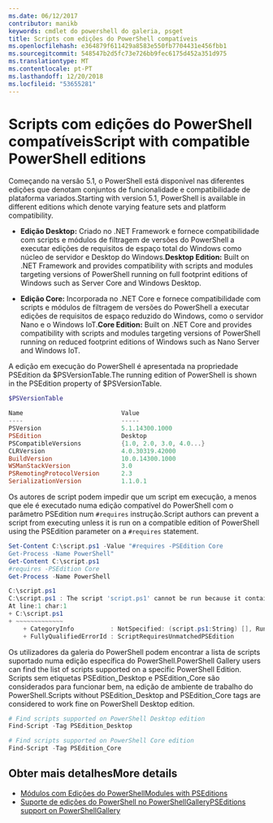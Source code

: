 ```yaml
---
ms.date: 06/12/2017
contributor: manikb
keywords: cmdlet do powershell do galeria, psget
title: Scripts com edições do PowerShell compatíveis
ms.openlocfilehash: e364879f611429a8583e550fb7704431e456fbb1
ms.sourcegitcommit: 548547b2d5fc73e726bb9fec6175d452a351d975
ms.translationtype: MT
ms.contentlocale: pt-PT
ms.lasthandoff: 12/20/2018
ms.locfileid: "53655281"
---
```

# <a name="script-with-compatible-powershell-editions"></a><span data-ttu-id="9d7d4-103">Scripts com edições do PowerShell compatíveis</span><span class="sxs-lookup"><span data-stu-id="9d7d4-103">Script with compatible PowerShell editions</span></span>

<span data-ttu-id="9d7d4-104">Começando na versão 5.1, o PowerShell está disponível nas diferentes edições que denotam conjuntos de funcionalidade e compatibilidade de plataforma variados.</span><span class="sxs-lookup"><span data-stu-id="9d7d4-104">Starting with version 5.1, PowerShell is available in different editions which denote varying feature sets and platform compatibility.</span></span>

- <span data-ttu-id="9d7d4-105">**Edição Desktop:** Criado no .NET Framework e fornece compatibilidade com scripts e módulos de filtragem de versões do PowerShell a executar edições de requisitos de espaço total do Windows como núcleo de servidor e Desktop do Windows.</span><span class="sxs-lookup"><span data-stu-id="9d7d4-105">**Desktop Edition:** Built on .NET Framework and provides compatibility with scripts and modules targeting versions of PowerShell running on full footprint editions of Windows such as Server Core and Windows Desktop.</span></span>

- <span data-ttu-id="9d7d4-106">**Edição Core:** Incorporada no .NET Core e fornece compatibilidade com scripts e módulos de filtragem de versões do PowerShell a executar edições de requisitos de espaço reduzido do Windows, como o servidor Nano e o Windows IoT.</span><span class="sxs-lookup"><span data-stu-id="9d7d4-106">**Core Edition:** Built on .NET Core and provides compatibility with scripts and modules targeting versions of PowerShell running on reduced footprint editions of Windows such as Nano Server and Windows IoT.</span></span>

<span data-ttu-id="9d7d4-107">A edição em execução do PowerShell é apresentada na propriedade PSEdition da $PSVersionTable.</span><span class="sxs-lookup"><span data-stu-id="9d7d4-107">The running edition of PowerShell is shown in the PSEdition property of $PSVersionTable.</span></span>

```powershell
$PSVersionTable

Name                           Value
----                           -----
PSVersion                      5.1.14300.1000
PSEdition                      Desktop
PSCompatibleVersions           {1.0, 2.0, 3.0, 4.0...}
CLRVersion                     4.0.30319.42000
BuildVersion                   10.0.14300.1000
WSManStackVersion              3.0
PSRemotingProtocolVersion      2.3
SerializationVersion           1.1.0.1
```

<span data-ttu-id="9d7d4-108">Os autores de script podem impedir que um script em execução, a menos que ele é executado numa edição compatível do PowerShell com o parâmetro PSEdition num `#requires` instrução.</span><span class="sxs-lookup"><span data-stu-id="9d7d4-108">Script authors can prevent a script from executing unless it is run on a compatible edition of PowerShell using the PSEdition parameter on a `#requires` statement.</span></span>

```powershell
Set-Content C:\script.ps1 -Value "#requires -PSEdition Core
Get-Process -Name PowerShell"
Get-Content C:\script.ps1
#requires -PSEdition Core
Get-Process -Name PowerShell

C:\script.ps1
C:\script.ps1 : The script 'script.ps1' cannot be run because it contained a "#requires" statement for PowerShell editions 'Core'. The edition of PowerShell that is required by the script does not match the currently running PowerShell Desktop edition.
At line:1 char:1
+ C:\script.ps1
+ ~~~~~~~~~~~~~
    + CategoryInfo          : NotSpecified: (script.ps1:String) [], RuntimeException
    + FullyQualifiedErrorId : ScriptRequiresUnmatchedPSEdition
```

<span data-ttu-id="9d7d4-109">Os utilizadores da galeria do PowerShell podem encontrar a lista de scripts suportado numa edição específica do PowerShell.</span><span class="sxs-lookup"><span data-stu-id="9d7d4-109">PowerShell Gallery users can find the list of scripts supported on a specific PowerShell Edition.</span></span>
<span data-ttu-id="9d7d4-110">Scripts sem etiquetas PSEdition_Desktop e PSEdition_Core são considerados para funcionar bem, na edição de ambiente de trabalho do PowerShell.</span><span class="sxs-lookup"><span data-stu-id="9d7d4-110">Scripts without PSEdition_Desktop and PSEdition_Core tags are considered to work fine on PowerShell Desktop edition.</span></span>

```powershell
# Find scripts supported on PowerShell Desktop edition
Find-Script -Tag PSEdition_Desktop

# Find scripts supported on PowerShell Core edition
Find-Script -Tag PSEdition_Core
```

## <a name="more-details"></a><span data-ttu-id="9d7d4-111">Obter mais detalhes</span><span class="sxs-lookup"><span data-stu-id="9d7d4-111">More details</span></span>

- [<span data-ttu-id="9d7d4-112">Módulos com Edições do PowerShell</span><span class="sxs-lookup"><span data-stu-id="9d7d4-112">Modules with PSEditions</span></span>](module-psedition-support.md)
- [<span data-ttu-id="9d7d4-113">Suporte de edições do PowerShell no PowerShellGallery</span><span class="sxs-lookup"><span data-stu-id="9d7d4-113">PSEditions support on PowerShellGallery</span></span>](../how-to/finding-packages/searching-by-compatibility.md)

